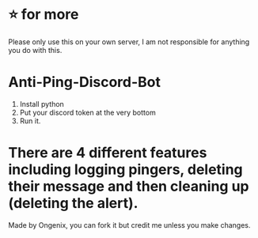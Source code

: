 # ⭐️ for more
Please only use this on your own server, I am not responsible for anything you do with this.
# Anti-Ping-Discord-Bot
1. Install python
2. Put your discord token at the very bottom
3. Run it.
# There are 4 different features including logging pingers, deleting their message and then cleaning up (deleting the alert).
Made by Ongenix, you can fork it but credit me unless you make changes.
